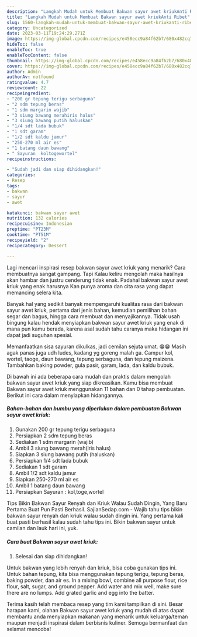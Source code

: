 ```yaml
---
description: "Langkah Mudah untuk Membuat Bakwan sayur awet kriukAnti Ribet"
title: "Langkah Mudah untuk Membuat Bakwan sayur awet kriukAnti Ribet"
slug: 1560-langkah-mudah-untuk-membuat-bakwan-sayur-awet-kriukanti-ribet
category: Uncategorized
date: 2023-03-11T19:24:29.271Z
image: https://img-global.cpcdn.com/recipes/e458ecc9a84f62b7/680x482cq70/bakwan-sayur-awet-kriuk-foto-resep-utama.jpg
hideToc: false
enableToc: true
enableTocContent: false
thumbnail: https://img-global.cpcdn.com/recipes/e458ecc9a84f62b7/680x482cq70/bakwan-sayur-awet-kriuk-foto-resep-utama.jpg
cover: https://img-global.cpcdn.com/recipes/e458ecc9a84f62b7/680x482cq70/bakwan-sayur-awet-kriuk-foto-resep-utama.jpg
author: Admin
authorAv: notfound
ratingvalue: 4.7
reviewcount: 22
recipeingredient:
- "200 gr tepung terigu serbaguna"
- "2 sdm tepung beras"
- "1 sdm margarin wajib"
- "3 siung bawang merahiris halus"
- "3 siung bawang putih haluskan"
- "1/4 sdt lada bubuk"
- "1 sdt garam"
- "1/2 sdt kaldu jamur"
- "250-270 ml air es"
- "1 batang daun bawang"
- " Sayuran  koltogewortel"
recipeinstructions:

- "Sudah jadi dan siap dihidangkan!"
categories:
- Resep
tags:
- bakwan
- sayur
- awet

katakunci: bakwan sayur awet 
nutrition: 132 calories
recipecuisine: Indonesian
preptime: "PT23M"
cooktime: "PT51M"
recipeyield: "2"
recipecategory: Dessert

---
```



Lagi mencari inspirasi resep bakwan sayur awet kriuk yang menarik? Cara membuatnya sangat gampang. Tapi Kalau keliru mengolah maka hasilnya akan hambar dan justru cenderung tidak enak. Padahal bakwan sayur awet kriuk yang enak harusnya Kan punya aroma dan cita rasa yang dapat memancing selera kita.


Banyak hal yang sedikit banyak mempengaruhi kualitas rasa dari bakwan sayur awet kriuk, pertama dari jenis bahan, kemudian pemilihan bahan segar dan bagus, hingga cara membuat dan menyajikannya. Tidak usah bingung kalau hendak menyiapkan bakwan sayur awet kriuk yang enak di mana pun kamu berada, karena asal sudah tahu caranya maka hidangan ini dapat jadi suguhan spesial.

Memanfaatkan sisa sayuran dikulkas, jadi cemilan sejuta umat. 😁😁 Masih agak panas juga udh ludes, kadang yg goreng malah ga. Campur kol, wortel, taoge, daun bawang, tepung serbaguna, dan tepung maizena. Tambahkan baking powder, gula pasir, garam, lada, dan kaldu bubuk.


Di bawah ini ada beberapa cara mudah dan praktis dalam mengolah bakwan sayur awet kriuk yang siap dikreasikan. Kamu bisa membuat Bakwan sayur awet kriuk menggunakan 11 bahan dan 0 tahap pembuatan. Berikut ini cara dalam menyiapkan hidangannya.

<!--inarticleads1-->

##### Bahan-bahan dan bumbu yang diperlukan dalam pembuatan Bakwan sayur awet kriuk:

1. Gunakan 200 gr tepung terigu serbaguna
1. Persiapkan 2 sdm tepung beras
1. Sediakan 1 sdm margarin (wajib)
1. Ambil 3 siung bawang merah(iris halus)
1. Siapkan 3 siung bawang putih (haluskan)
1. Persiapkan 1/4 sdt lada bubuk
1. Sediakan 1 sdt garam
1. Ambil 1/2 sdt kaldu jamur
1. Siapkan 250-270 ml air es
1. Ambil 1 batang daun bawang
1. Persiapkan  Sayuran : kol,toge,wortel


Tips Bikin Bakwan Sayur Renyah dan Kriuk Walau Sudah Dingin, Yang Baru Pertama Buat Pun Pasti Berhasil. SajianSedap.com - Wajib tahu tips bikin bakwan sayur renyah dan kriuk walau sudah dingin ini. Yang pertama kali buat pasti berhasil kalau sudah tahu tips ini. Bikin bakwan sayur untuk camilan dan lauk hari ini, yuk. 

<!--inarticleads2-->

##### Cara buat Bakwan sayur awet kriuk:


1. Selesai dan siap dihidangkan!

Untuk bakwan yang lebih renyah dan kriuk, bisa coba gunakan tips ini. Untuk bahan tepung, kita bisa menggunakan tepung terigu, tepung beras, baking powder, dan air es. In a mixing bowl, combine all purpose flour, rice flour, salt, sugar, and ground pepper. Add water and mix well, make sure there are no lumps. Add grated garlic and egg into the batter. 

Terima kasih telah membaca resep yang tim kami tampilkan di sini. Besar harapan kami, olahan Bakwan sayur awet kriuk yang mudah di atas dapat membantu anda menyiapkan makanan yang menarik untuk keluarga/teman maupun menjadi inspirasi dalam berbisnis kuliner. Semoga bermanfaat dan selamat mencoba!

